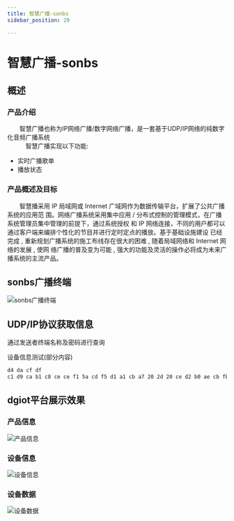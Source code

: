 ```yaml
---
title: 智慧广播-sonbs
sidebar_position: 20

---
```


# 智慧广播-sonbs

## 概述

### 产品介绍 

&emsp;&emsp;智慧广播也称为IP网络广播/数字网络广播，是一套基于UDP/IP网络的纯数字化音频广播系统  
&emsp;&emsp;&emsp;智慧广播实现以下功能:
* 实时广播歌单
* 播放状态

### 产品概述及目标

&emsp;&emsp;智慧播采用 IP 局域网或 Internet 广域网作为数据传输平台，扩展了公共广播系统的应用范
围。网络广播系统采用集中应用 / 分布式控制的管理模式，在广播系统管理员集中管理的前提下，通过系统授权
和 IP 网络连接，不同的用户都可以通过客户端来编排个性化的节目并进行定时定点的播放。基于基础设施建设
已经完成 , 重新规划广播系统的施工布线存在很大的困难 , 随着局域网络和 Internet 网络的发展 , 使网
络广播的普及变为可能 , 强大的功能及灵活的操作必将成为未来广播系统的主流产品。

## sonbs广播终端
![sonbs广播终端](http://dgiot-1253666439.cos.ap-shanghai-fsi.myqcloud.com/dgiot_web/doc_ylb/sonbs/1.png)

## UDP/IP协议获取信息
通过发送者终端名称及密码进行查询  

设备信息测试(部分内容)

```markdown
d4 da cf df 
c1 d9 ca b1 c8 ce ce f1 5a cd f5 d1 a1 cb a7 20 2d 20 ce d2 b0 ae cb fb 2e 6d 70 33
```

## dgiot平台展示效果
### 产品信息
![产品信息](http://dgiot-1253666439.cos.ap-shanghai-fsi.myqcloud.com/dgiot_web/doc_ylb/sonbs/2.png)
### 设备信息
![设备信息](http://dgiot-1253666439.cos.ap-shanghai-fsi.myqcloud.com/dgiot_web/doc_ylb/sonbs/3.png)
### 设备数据
![设备数据](http://dgiot-1253666439.cos.ap-shanghai-fsi.myqcloud.com/dgiot_web/doc_ylb/sonbs/4.png)
